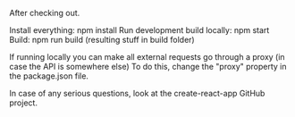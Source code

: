 After checking out.

Install everything: npm install
Run development build locally: npm start
Build: npm run build (resulting stuff in build folder)

If running locally you can make all external requests go through a proxy (in case the API is somewhere else)
To do this, change the "proxy" property in the package.json file.

In case of any serious questions, look at the create-react-app GitHub project.